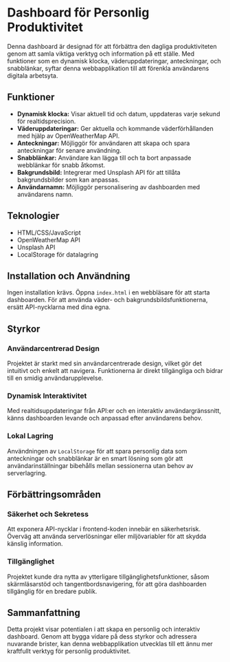 # Dashboard för Personlig Produktivitet

Denna dashboard är designad för att förbättra den dagliga produktiviteten genom att samla viktiga verktyg och information på ett ställe. Med funktioner som en dynamisk klocka, väderuppdateringar, anteckningar, och snabblänkar, syftar denna webbapplikation till att förenkla användarens digitala arbetsyta.

## Funktioner

- **Dynamisk klocka:** Visar aktuell tid och datum, uppdateras varje sekund för realtidsprecision.
- **Väderuppdateringar:** Ger aktuella och kommande väderförhållanden med hjälp av OpenWeatherMap API.
- **Anteckningar:** Möjliggör för användaren att skapa och spara anteckningar för senare användning.
- **Snabblänkar:** Användare kan lägga till och ta bort anpassade webblänkar för snabb åtkomst.
- **Bakgrundsbild:** Integrerar med Unsplash API för att tillåta bakgrundsbilder som kan anpassas.
- **Användarnamn:** Möjliggör personalisering av dashboarden med användarens namn.

## Teknologier

- HTML/CSS/JavaScript
- OpenWeatherMap API
- Unsplash API
- LocalStorage för datalagring

## Installation och Användning

Ingen installation krävs. Öppna `index.html` i en webbläsare för att starta dashboarden. För att använda väder- och bakgrundsbildsfunktionerna, ersätt API-nycklarna med dina egna.

## Styrkor

### Användarcentrerad Design

Projektet är starkt med sin användarcentrerade design, vilket gör det intuitivt och enkelt att navigera. Funktionerna är direkt tillgängliga och bidrar till en smidig användarupplevelse.

### Dynamisk Interaktivitet

Med realtidsuppdateringar från API:er och en interaktiv användargränssnitt, känns dashboarden levande och anpassad efter användarens behov.

### Lokal Lagring

Användningen av `LocalStorage` för att spara personlig data som anteckningar och snabblänkar är en smart lösning som gör att användarinställningar bibehålls mellan sessionerna utan behov av serverlagring.

## Förbättringsområden

### Säkerhet och Sekretess

Att exponera API-nycklar i frontend-koden innebär en säkerhetsrisk. Överväg att använda serverlösningar eller miljövariabler för att skydda känslig information.

### Tillgänglighet

Projektet kunde dra nytta av ytterligare tillgänglighetsfunktioner, såsom skärmläsarstöd och tangentbordsnavigering, för att göra dashboarden tillgänglig för en bredare publik.

## Sammanfattning

Detta projekt visar potentialen i att skapa en personlig och interaktiv dashboard. Genom att bygga vidare på dess styrkor och adressera nuvarande brister, kan denna webbapplikation utvecklas till ett ännu mer kraftfullt verktyg för personlig produktivitet.
